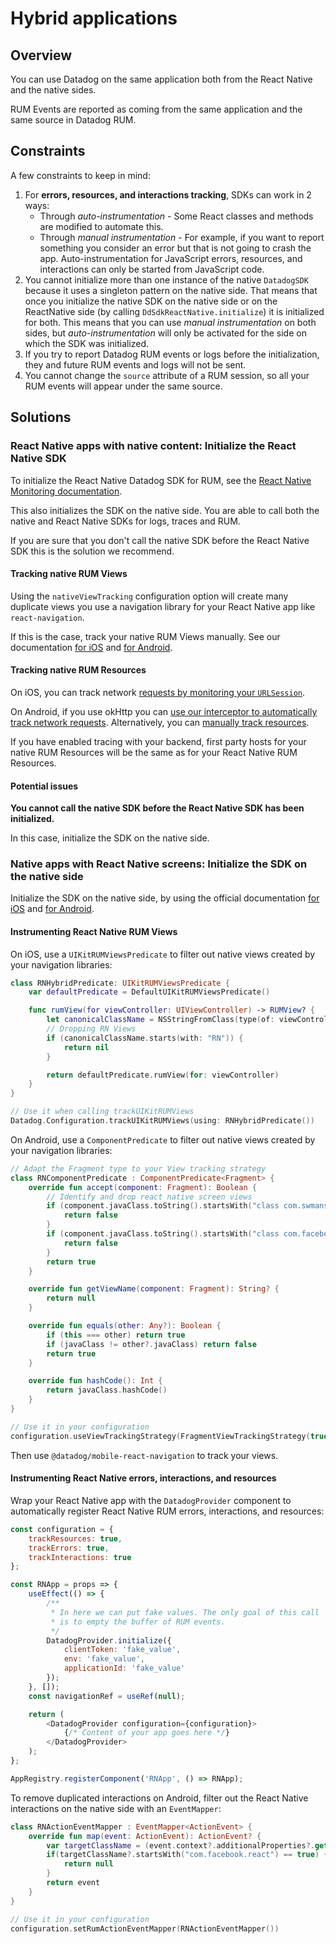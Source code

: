 # Hybrid applications

## Overview

You can use Datadog on the same application both from the React Native and the native sides.

RUM Events are reported as coming from the same application and the same source in Datadog RUM.

## Constraints

A few constraints to keep in mind:

1. For **errors, resources, and interactions tracking**, SDKs can work in 2 ways:
    - Through _auto-instrumentation_ - Some React classes and methods are modified to automate this.
    - Through _manual instrumentation_ - For example, if you want to report something you consider an error but that is not going to crash the app.
      Auto-instrumentation for JavaScript errors, resources, and interactions can only be started from JavaScript code.
2. You cannot initialize more than one instance of the native `DatadogSDK` because it uses a singleton pattern on the native side. That means that once you initialize the native SDK on the native side or on the ReactNative side (by calling `DdSdkReactNative.initialize`) it is initialized for both.
   This means that you can use _manual instrumentation_ on both sides, but _auto-instrumentation_ will only be activated for the side on which the SDK was initialized.
3. If you try to report Datadog RUM events or logs before the initialization, they and future RUM events and logs will not be sent.
4. You cannot change the `source` attribute of a RUM session, so all your RUM events will appear under the same source.

## Solutions

### React Native apps with native content: Initialize the React Native SDK

To initialize the React Native Datadog SDK for RUM, see the [React Native Monitoring documentation][1].

This also initializes the SDK on the native side. You are able to call both the native and React Native SDKs for logs, traces and RUM.

If you are sure that you don't call the native SDK before the React Native SDK this is the solution we recommend.

#### Tracking native RUM Views

Using the `nativeViewTracking` configuration option will create many duplicate views you use a navigation library for your React Native app like `react-navigation`.

If this is the case, track your native RUM Views manually. See our documentation [for iOS][5] and [for Android][6].

#### Tracking native RUM Resources

On iOS, you can track network [requests by monitoring your `URLSession`][9].

On Android, if you use okHttp you can [use our interceptor to automatically track network requests][7]. Alternatively, you can [manually track resources][8].

If you have enabled tracing with your backend, first party hosts for your native RUM Resources will be the same as for your React Native RUM Resources.

#### Potential issues

**You cannot call the native SDK before the React Native SDK has been initialized.**

In this case, initialize the SDK on the native side.

### Native apps with React Native screens: Initialize the SDK on the native side

Initialize the SDK on the native side, by using the official documentation [for iOS][2] and [for Android][3].

#### Instrumenting React Native RUM Views

On iOS, use a `UIKitRUMViewsPredicate` to filter out native views created by your navigation libraries:

```swift
class RNHybridPredicate: UIKitRUMViewsPredicate {
    var defaultPredicate = DefaultUIKitRUMViewsPredicate()

    func rumView(for viewController: UIViewController) -> RUMView? {
        let canonicalClassName = NSStringFromClass(type(of: viewController))
        // Dropping RN Views
        if (canonicalClassName.starts(with: "RN")) {
            return nil
        }

        return defaultPredicate.rumView(for: viewController)
    }
}

// Use it when calling trackUIKitRUMViews
Datadog.Configuration.trackUIKitRUMViews(using: RNHybridPredicate())
```

On Android, use a `ComponentPredicate` to filter out native views created by your navigation libraries:

```kotlin
// Adapt the Fragment type to your View tracking strategy
class RNComponentPredicate : ComponentPredicate<Fragment> {
    override fun accept(component: Fragment): Boolean {
        // Identify and drop react native screen views
        if (component.javaClass.toString().startsWith("class com.swmansion.rnscreens")) {
            return false
        }
        if (component.javaClass.toString().startsWith("class com.facebook.react")) {
            return false
        }
        return true
    }

    override fun getViewName(component: Fragment): String? {
        return null
    }

    override fun equals(other: Any?): Boolean {
        if (this === other) return true
        if (javaClass != other?.javaClass) return false
        return true
    }

    override fun hashCode(): Int {
        return javaClass.hashCode()
    }
}

// Use it in your configuration
configuration.useViewTrackingStrategy(FragmentViewTrackingStrategy(true, RNComponentPredicate()))
```

Then use `@datadog/mobile-react-navigation` to track your views.

#### Instrumenting React Native errors, interactions, and resources

Wrap your React Native app with the `DatadogProvider` component to automatically register React Native RUM errors, interactions, and resources:

```javascript
const configuration = {
    trackResources: true,
    trackErrors: true,
    trackInteractions: true
};

const RNApp = props => {
    useEffect(() => {
        /**
         * In here we can put fake values. The only goal of this call
         * is to empty the buffer of RUM events.
         */
        DatadogProvider.initialize({
            clientToken: 'fake_value',
            env: 'fake_value',
            applicationId: 'fake_value'
        });
    }, []);
    const navigationRef = useRef(null);

    return (
        <DatadogProvider configuration={configuration}>
            {/* Content of your app goes here */}
        </DatadogProvider>
    );
};

AppRegistry.registerComponent('RNApp', () => RNApp);
```

To remove duplicated interactions on Android, filter out the React Native interactions on the native side with an `EventMapper`:

```kotlin
class RNActionEventMapper : EventMapper<ActionEvent> {
    override fun map(event: ActionEvent): ActionEvent? {
        var targetClassName = (event.context?.additionalProperties?.get("action.target.classname") as? String)
        if(targetClassName?.startsWith("com.facebook.react") == true) {
            return null
        }
        return event
    }
}

// Use it in your configuration
configuration.setRumActionEventMapper(RNActionEventMapper())
```

[1]: https://docs.datadoghq.com/real_user_monitoring/reactnative/
[2]: https://docs.datadoghq.com/real_user_monitoring/ios/
[3]: https://docs.datadoghq.com/real_user_monitoring/android/
[4]: https://github.com/DataDog/dd-sdk-reactnative/blob/develop/packages/core/src/DdSdkReactNative.tsx#L184
[5]: https://docs.datadoghq.com/real_user_monitoring/ios/advanced_configuration/?tab=swift#custom-views
[6]: https://docs.datadoghq.com/real_user_monitoring/android/advanced_configuration/?tab=kotlin#custom-views
[7]: https://docs.datadoghq.com/real_user_monitoring/android/advanced_configuration/?tab=kotlin#automatically-track-network-requests
[8]: https://docs.datadoghq.com/real_user_monitoring/android/advanced_configuration/?tab=kotlin#custom-resources
[9]: https://docs.datadoghq.com/real_user_monitoring/ios/advanced_configuration/?tab=objectivec#automatically-track-network-requests
